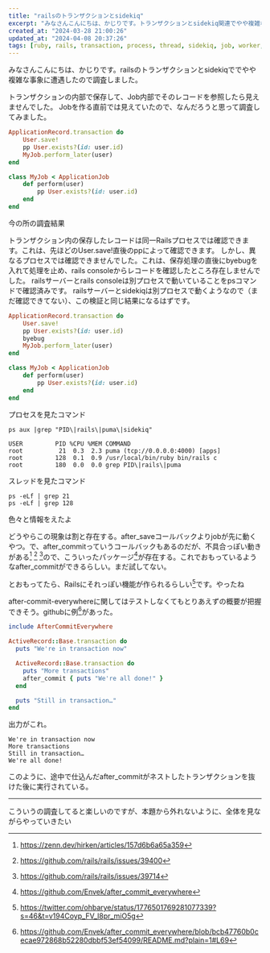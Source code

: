 ```yaml
---
title: "railsのトランザクションとsidekiq"
excerpt: "みなさんこんにちは、かじりです。トランザクションとsidekiq関連でやや複雑な事象に遭遇しました。"
created_at: "2024-03-28 21:00:26"
updated_at: "2024-04-08 20:37:26"
tags: [ruby, rails, transaction, process, thread, sidekiq, job, worker, queue, ps]
---
```


みなさんこんにちは、かじりです。railsのトランザクションとsidekiqででやや複雑な事象に遭遇したので調査しました。

トランザクションの内部で保存して、Job内部でそのレコードを参照したら見えませんでした。
Jobを作る直前では見えていたので、なんだろうと思って調査してみました。

```ruby
ApplicationRecord.transaction do
    User.save!
    pp User.exists?(id: user.id)
    MyJob.perform_later(user)
end

class MyJob < ApplicationJob
    def perform(user)
        pp User.exists?(id: user.id)
    end
end
```


今の所の調査結果

トランザクション内の保存したレコードは同一Railsプロセスでは確認できます。これは、先ほどのUser.save!直後のppによって確認できます。
しかし、異なるプロセスでは確認できませんでした。これは、保存処理の直後にbyebugを入れて処理を止め、rails consoleからレコードを確認したところ存在しませんでした。
railsサーバーとrails consoleは別プロセスで動いていることをpsコマンドで確認済みです。
railsサーバーとsidekiqは別プロセスで動くようなので（まだ確認できてない）、この検証と同じ結果になるはずです。

```ruby
ApplicationRecord.transaction do
    User.save!
    pp User.exists?(id: user.id)
    byebug
    MyJob.perform_later(user)
end

class MyJob < ApplicationJob
    def perform(user)
        pp User.exists?(id: user.id)
    end
end
```

プロセスを見たコマンド

```
ps aux |grep "PID\|rails\|puma\|sidekiq"

USER         PID %CPU %MEM COMMAND
root          21  0.3  2.3 puma (tcp://0.0.0.0:4000) [apps]
root         128  0.1  0.9 /usr/local/bin/ruby bin/rails c
root         180  0.0  0.0 grep PID\|rails\|puma
```

スレッドを見たコマンド

```
ps -eLf | grep 21
ps -eLf | grep 128
```

色々と情報をえたよ

どうやらこの現象は割と存在する。after_saveコールバックよりjobが先に動くやつ。で、after_commitっていうコールバックもあるのだが、不具合っぽい動きがある[^after-commit-bug-1] [^after-commit-bug-2] [^after-commit-bug-3]ので、こういったパッケージ[^after-commit-everywhere]が存在する。これでおもっているようなafter_commitができるらしい。まだ試してない。

[^after-commit-everywhere]: https://github.com/Envek/after_commit_everywhere
[^after-commit-bug-1]: https://zenn.dev/hirken/articles/157d6b6a65a359
[^after-commit-bug-2]: https://github.com/rails/rails/issues/39400
[^after-commit-bug-3]: https://github.com/rails/rails/issues/39714

とおもってたら、Railsにそれっぽい機能が作られるらしい[^after-commit-everywhere-tweet]です。やったね

[^after-commit-everywhere-tweet]: https://twitter.com/ohbarye/status/1776501769281077339?s=46&t=v194Coyp_FV_l8pr_miO5g

after-commit-everywhereに関してはテストしなくてもとりあえずの概要が把握できそう。githubに例[^after-commit-everywhere-example]があった。

[^after-commit-everywhere-example]: https://github.com/Envek/after_commit_everywhere/blob/bcb47760b0cecae972868b52280dbbf53ef54099/README.md?plain=1#L69

```ruby
include AfterCommitEverywhere

ActiveRecord::Base.transaction do
  puts "We're in transaction now"

  ActiveRecord::Base.transaction do
    puts "More transactions"
    after_commit { puts "We're all done!" }
  end

  puts "Still in transaction…"
end
```

出力がこれ。

```
We're in transaction now
More transactions
Still in transaction…
We're all done!
```

このように、途中で仕込んだafter_commitがネストしたトランザクションを抜けた後に実行されている。

---

こういうの調査してると楽しいのですが、本題から外れないように、全体を見ながらやっていきたい

